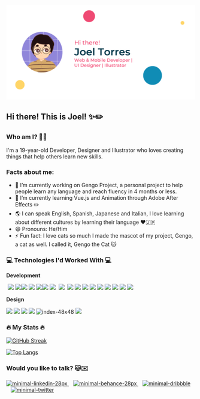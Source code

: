 ![animated-header](./header/anim-header.gif?raw=true)

## Hi there! This is Joel! ✨✏️

### Who am I? 👨‍💻

I'm a 19-year-old Developer, Designer and Illustrator who loves creating things that help others learn new skills.

### Facts about me:

- 🔭 I’m currently working on Gengo Project, a personal project to help people learn any language and reach fluency in 4 months or less.
- 🌱 I’m currently learning Vue.js and Animation through Adobe After Effects ✏️
- 🌎 I can speak English, Spanish, Japanese and Italian, I love learning about different cultures by learning their language ❤️🇯🇵
- 😄 Pronouns: He/Him
- ⚡ Fun fact: I love cats so much I made the mascot of my project, Gengo, a cat as well. I called it, Gengo the Cat 🐱

### 💻 Technologies I'd Worked With 💻

**Development**
</br>

&nbsp;<img src="https://img.icons8.com/color/48/000000/java-coffee-cup-logo--v1.png"/>&nbsp;<img src="https://img.icons8.com/color/48/000000/python--v1.png"/><img src="https://img.icons8.com/color/48/000000/javascript--v1.png"/>&nbsp;<img src="https://img.icons8.com/color/48/000000/react-native.png"/>&nbsp;<img src="https://img.icons8.com/color/48/000000/vue-js.png"/><img src="https://img.icons8.com/external-tal-revivo-shadow-tal-revivo/48/000000/external-nuxt-js-a-free-and-open-source-web-application-framework-logo-shadow-tal-revivo.png"/>&nbsp;<img src="https://img.icons8.com/fluency/48/000000/gatsbyjs.png"/>&nbsp;&nbsp;<img src="https://img.icons8.com/color/48/000000/nodejs.png"/>&nbsp;&nbsp;<img src="https://img.icons8.com/color/48/000000/npm.png"/>&nbsp;<img src="https://img.icons8.com/color/48/000000/html-5--v1.png"/>&nbsp;<img src="https://img.icons8.com/color/48/000000/css3.png"/>&nbsp;<img src="https://img.icons8.com/color/48/000000/sass.png"/>&nbsp;<img src="https://img.icons8.com/color/48/000000/android-studio--v3.png"/>&nbsp;<img src="https://img.icons8.com/color/48/000000/intellij-idea.png"/>&nbsp;<img src="https://img.icons8.com/color/48/000000/visual-studio-code-2019.png"/>&nbsp;<img src="https://img.icons8.com/color/48/000000/git.png"/>&nbsp;<img src="https://img.icons8.com/color/48/000000/github--v1.png"/>&nbsp;

**Design**

<img src="https://img.icons8.com/color/48/000000/adobe-photoshop--v1.png"/>&nbsp;<img src="https://img.icons8.com/color/48/000000/adobe-xd--v1.png"/>&nbsp;<img src="https://img.icons8.com/color/48/000000/adobe-after-effects--v1.png"/>&nbsp;<img src="https://img.icons8.com/color/48/000000/adobe-illustrator--v1.png"/>&nbsp;<img src="https://i.ibb.co/gdfF4TR/index-48x48.png" alt="index-48x48" border="0">&nbsp;<img src="https://img.icons8.com/color/46/000000/figma--v1.png"/>&nbsp;

### 🔥 My Stats 🔥

[![GitHub Streak](http://github-readme-streak-stats.herokuapp.com?user=joeltorres-7&theme=dracula&hide_border=true&date_format=M%20j%5B%2C%20Y%5D)](https://git.io/streak-stats)

[![Top Langs](https://github-readme-stats.vercel.app/api/top-langs/?username=joeltorres-7&layout=compact&theme=vision-friendly-dark)](https://github.com/anuraghazra/github-readme-stats)

### Would you like to talk? 🐱✉️

<div id="badges">
  <a href="https://www.linkedin.com/in/joeltorres1/">
    <img src="https://img.icons8.com/color/28/000000/linkedin.png" alt="minimal-linkedin-28px" border="0">
  </a>
  &nbsp;&nbsp;
  <a href="https://www.behance.net/joeltorres-7">
    <img src="https://i.ibb.co/98FrCTS/minimal-behance-28px.png" alt="minimal-behance-28px" border="0">
  </a>
  &nbsp;&nbsp;
  <a href="https://dribbble.com/joeltorres">
    <img src="https://i.ibb.co/fGDqKNx/minimal-dribbble-28px.png" alt="minimal-dribbble" border="0">
  </a>
  &nbsp;&nbsp;
  <a href="hhttps://twitter.com/JoelTorres_7">
    <img src="https://i.ibb.co/0fMZqbt/minimal-twitter-28px.png" alt="minimal-twitter" border="0">
  </a>
</div>
